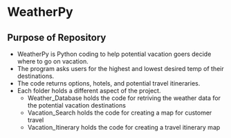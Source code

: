 # WeatherPy
## Purpose of Repository
- WeatherPy is Python coding to help potential vacation goers decide where to go on vacation. 
- The program asks users for the highest and lowest desired temp of their destinations.
- The code returns options, hotels, and potential travel itineraries.
- Each folder holds a different aspect of the project.
  - Weather_Database holds the code for retriving the weather data for the potential vacation destinations
  - Vacation_Search holds the code for creating a map for customer travel
  - Vacation_Itinerary holds the code for creating a travel itinerary map
